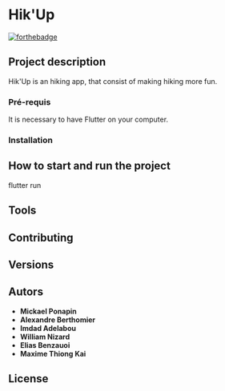 # Hik'Up
[![forthebadge](http://forthebadge.com/images/badges/built-with-love.svg)](http://forthebadge.com)
## Project description

Hik'Up is an hiking app, that consist of making hiking more fun.

### Pré-requis

It is necessary to have Flutter on your computer.

### Installation



## How to start and run the project

flutter run

## Tools



## Contributing



## Versions


## Autors

* **Mickael Ponapin**
* **Alexandre Berthomier**
* **Imdad Adelabou**
* **William Nizard**
* **Elias Benzauoi**
* **Maxime Thiong Kai**



## License



